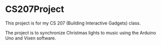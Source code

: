 CS207Project
============
This project is for my CS 207 (Building Interactive Gadgets) class. 

The project is to synchronize Christmas lights to music using the Arduino Uno and Vixen software.
